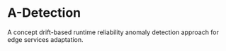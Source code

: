 # A-Detection
A concept drift-based runtime reliability anomaly detection approach for edge services adaptation.
